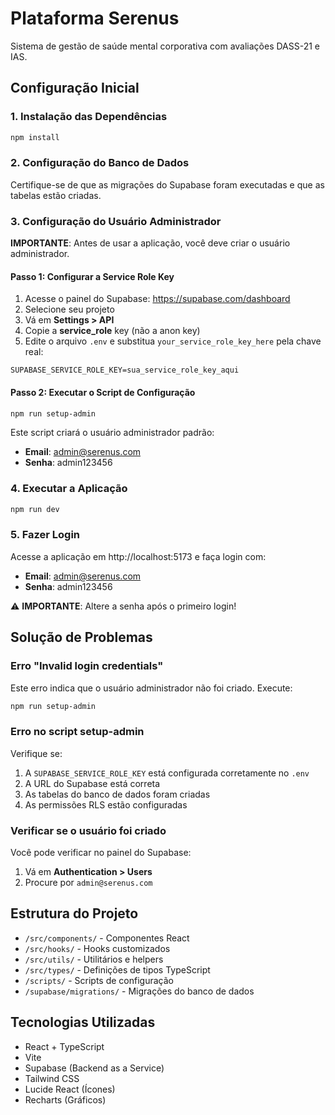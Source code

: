 # Plataforma Serenus

Sistema de gestão de saúde mental corporativa com avaliações DASS-21 e IAS.

## Configuração Inicial

### 1. Instalação das Dependências

```bash
npm install
```

### 2. Configuração do Banco de Dados

Certifique-se de que as migrações do Supabase foram executadas e que as tabelas estão criadas.

### 3. Configuração do Usuário Administrador

**IMPORTANTE**: Antes de usar a aplicação, você deve criar o usuário administrador.

#### Passo 1: Configurar a Service Role Key

1. Acesse o painel do Supabase: https://supabase.com/dashboard
2. Selecione seu projeto
3. Vá em **Settings > API**
4. Copie a **service_role** key (não a anon key)
5. Edite o arquivo `.env` e substitua `your_service_role_key_here` pela chave real:

```env
SUPABASE_SERVICE_ROLE_KEY=sua_service_role_key_aqui
```

#### Passo 2: Executar o Script de Configuração

```bash
npm run setup-admin
```

Este script criará o usuário administrador padrão:
- **Email**: admin@serenus.com  
- **Senha**: admin123456

### 4. Executar a Aplicação

```bash
npm run dev
```

### 5. Fazer Login

Acesse a aplicação em http://localhost:5173 e faça login com:
- **Email**: admin@serenus.com
- **Senha**: admin123456

⚠️ **IMPORTANTE**: Altere a senha após o primeiro login!

## Solução de Problemas

### Erro "Invalid login credentials"

Este erro indica que o usuário administrador não foi criado. Execute:

```bash
npm run setup-admin
```

### Erro no script setup-admin

Verifique se:
1. A `SUPABASE_SERVICE_ROLE_KEY` está configurada corretamente no `.env`
2. A URL do Supabase está correta
3. As tabelas do banco de dados foram criadas
4. As permissões RLS estão configuradas

### Verificar se o usuário foi criado

Você pode verificar no painel do Supabase:
1. Vá em **Authentication > Users**
2. Procure por `admin@serenus.com`

## Estrutura do Projeto

- `/src/components/` - Componentes React
- `/src/hooks/` - Hooks customizados
- `/src/utils/` - Utilitários e helpers
- `/src/types/` - Definições de tipos TypeScript
- `/scripts/` - Scripts de configuração
- `/supabase/migrations/` - Migrações do banco de dados

## Tecnologias Utilizadas

- React + TypeScript
- Vite
- Supabase (Backend as a Service)
- Tailwind CSS
- Lucide React (Ícones)
- Recharts (Gráficos)